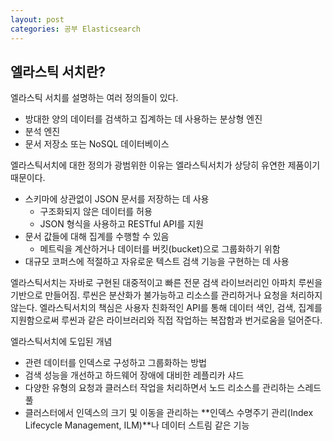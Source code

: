 ```yaml
---
layout: post
categories: 공부 Elasticsearch
---
```


## 엘라스틱 서치란? 

엘라스틱 서치를 설명하는 여러 정의들이 있다. 
- 방대한 양의 데이터를 검색하고 집계하는 데 사용하는 분상형 엔진
- 분석 엔진
- 문서 저장소 또는 NoSQL 데이터베이스 

엘라스틱서치에 대한 정의가 광범위한 이유는 엘라스틱서치가 상당히 유연한 제품이기 때문이다. 
- 스키마에 상관없이 JSON 문서를 저장하는 데 사용 
    - 구조화되지 않은 데이터를 허용
    - JSON 형식을 사용하고 RESTful API를 지원
- 문서 값들에 대해 집계를 수행할 수 있음 
    - 메트릭을 계산하거나 데이터를 버킷(bucket)으로 그룹화하기 위함
- 대규모 코퍼스에 적절하고 자유로운 텍스트 검색 기능을 구현하는 데 사용

엘라스틱서치는 자바로 구현된 대중적이고 빠른 전문 검색 라이브러리인 아파치 루씬을 기반으로 만들어짐. 
루씬은 분산화가 불가능하고 리소스를 관리하거나 요청을 처리하지 않는다. 엘라스틱서치의 책심은 사용자 친화적인 API를 통해 데이터 색인, 검색, 집계를 지원함으로써 루씬과 같은 라이브러리와 직접 작업하는 복잡함과 번거로움을 덜어준다. 

엘라스틱서치에 도입된 개념 
- 관련 데이터를 인덱스로 구성하고 그룹화하는 방법
- 검색 성능을 개선하고 하드웨어 장애에 대비한 레플리카 샤드
- 다양한 유형의 요청과 클러스터 작업을 처리하면서 노드 리소스를 관리하는 스레드 풀
- 클러스터에서 인덱스의 크기 및 이동을 관리하는 **인덱스 수명주기 관리(Index Lifecycle Management, ILM)**나 데이터 스트림 같은 기능 


